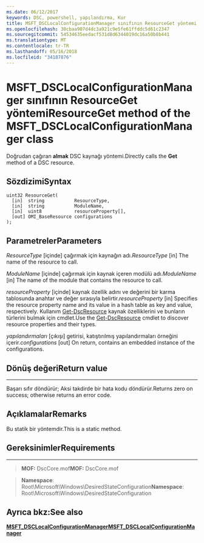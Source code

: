 ```yaml
---
ms.date: 06/12/2017
keywords: DSC, powershell, yapılandırma, Kur
title: MSFT_DSCLocalConfigurationManager sınıfının ResourceGet yöntemi
ms.openlocfilehash: 30cbaa907d4dc3a921c9e5fe61ffddc5d61c2347
ms.sourcegitcommit: 54534635eedacf531d8d6344019dc16a50b8b441
ms.translationtype: MT
ms.contentlocale: tr-TR
ms.lasthandoff: 05/16/2018
ms.locfileid: "34187876"
---
```

# <a name="resourceget-method-of-the-msftdsclocalconfigurationmanager-class"></a><span data-ttu-id="2fd9c-103">MSFT_DSCLocalConfigurationManager sınıfının ResourceGet yöntemi</span><span class="sxs-lookup"><span data-stu-id="2fd9c-103">ResourceGet method of the MSFT_DSCLocalConfigurationManager class</span></span>

<span data-ttu-id="2fd9c-104">Doğrudan çağıran **almak** DSC kaynağı yöntemi.</span><span class="sxs-lookup"><span data-stu-id="2fd9c-104">Directly calls the **Get** method of a DSC resource.</span></span>

<a name="syntax"></a><span data-ttu-id="2fd9c-105">Sözdizimi</span><span class="sxs-lookup"><span data-stu-id="2fd9c-105">Syntax</span></span>
------

```mof
uint32 ResourceGet(
  [in]  string           ResourceType,
  [in]  string           ModuleName,
  [in]  uint8            resourceProperty[],
  [out] OMI_BaseResource configurations
);
```

<a name="parameters"></a><span data-ttu-id="2fd9c-106">Parametreler</span><span class="sxs-lookup"><span data-stu-id="2fd9c-106">Parameters</span></span>
----------

<span data-ttu-id="2fd9c-107">*ResourceType* \[içinde\] çağırmak için kaynağın adı.</span><span class="sxs-lookup"><span data-stu-id="2fd9c-107">*ResourceType* \[in\] The name of the resource to call.</span></span>

<span data-ttu-id="2fd9c-108">*ModuleName* \[içinde\] çağırmak için kaynak içeren modülü adı.</span><span class="sxs-lookup"><span data-stu-id="2fd9c-108">*ModuleName* \[in\] The name of the module that contains the resource to call.</span></span>

<span data-ttu-id="2fd9c-109">*resourceProperty* \[içinde\] kaynak özellik adını ve değerini bir karma tablosunda anahtar ve değer sırasıyla belirtir.</span><span class="sxs-lookup"><span data-stu-id="2fd9c-109">*resourceProperty* \[in\] Specifies the resource property name and its value in a hash table as key and value, respectively.</span></span> <span data-ttu-id="2fd9c-110">Kullanım [Get-DscResource](https://technet.microsoft.com/library/dn521625.aspx) kaynak özelliklerini ve bunların türlerini bulmak için cmdlet.</span><span class="sxs-lookup"><span data-stu-id="2fd9c-110">Use the [Get-DscResource](https://technet.microsoft.com/library/dn521625.aspx) cmdlet to discover resource properties and their types.</span></span>

<span data-ttu-id="2fd9c-111">*yapılandırmaları* \[çıkışı\] getirisi, katıştırılmış yapılandırmaları örneğini içerir.</span><span class="sxs-lookup"><span data-stu-id="2fd9c-111">*configurations* \[out\] On return, contains an embedded instance of the configurations.</span></span>

## <a name="return-value"></a><span data-ttu-id="2fd9c-112">Dönüş değeri</span><span class="sxs-lookup"><span data-stu-id="2fd9c-112">Return value</span></span>
------------

<span data-ttu-id="2fd9c-113">Başarı sıfır döndürür; Aksi takdirde bir hata kodu döndürür.</span><span class="sxs-lookup"><span data-stu-id="2fd9c-113">Returns zero on success; otherwise returns an error code.</span></span>

## <a name="remarks"></a><span data-ttu-id="2fd9c-114">Açıklamalar</span><span class="sxs-lookup"><span data-stu-id="2fd9c-114">Remarks</span></span>

<span data-ttu-id="2fd9c-115">Bu statik bir yöntemdir.</span><span class="sxs-lookup"><span data-stu-id="2fd9c-115">This is a static method.</span></span>

## <a name="requirements"></a><span data-ttu-id="2fd9c-116">Gereksinimler</span><span class="sxs-lookup"><span data-stu-id="2fd9c-116">Requirements</span></span>
------------
><span data-ttu-id="2fd9c-117">**MOF:** DscCore.mof</span><span class="sxs-lookup"><span data-stu-id="2fd9c-117">**MOF:** DscCore.mof</span></span>

><span data-ttu-id="2fd9c-118">**Namespace**: Root\Microsoft\Windows\DesiredStateConfiguration</span><span class="sxs-lookup"><span data-stu-id="2fd9c-118">**Namespace**: Root\Microsoft\Windows\DesiredStateConfiguration</span></span>


## <a name="see-also"></a><span data-ttu-id="2fd9c-119">Ayrıca bkz:</span><span class="sxs-lookup"><span data-stu-id="2fd9c-119">See also</span></span>


[<span data-ttu-id="2fd9c-120">**MSFT_DSCLocalConfigurationManager**</span><span class="sxs-lookup"><span data-stu-id="2fd9c-120">**MSFT_DSCLocalConfigurationManager**</span></span>](msft-dsclocalconfigurationmanager.md)